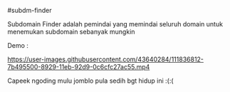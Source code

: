 #subdm-finder

Subdomain Finder adalah pemindai yang memindai seluruh domain untuk menemukan subdomain sebanyak mungkin

Demo : 

https://user-images.githubusercontent.com/43640284/111836812-7b495500-8929-11eb-92d9-0c6cfc27ac55.mp4

Capeek ngoding mulu jomblo pula sedih bgt hidup ini :(:(
